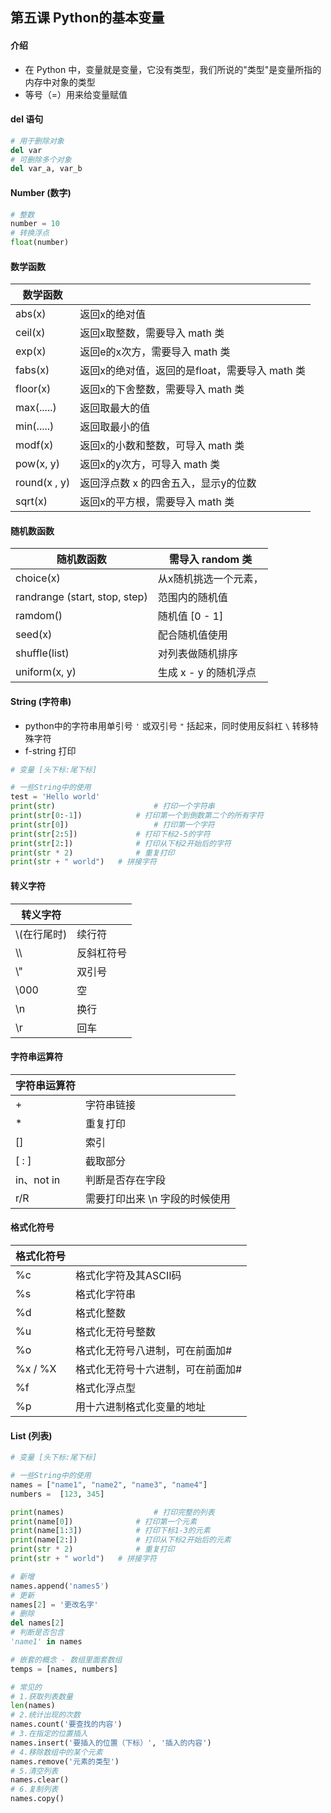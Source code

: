 ## 第五课 Python的基本变量

#### 介绍

- 在 Python 中，变量就是变量，它没有类型，我们所说的"类型"是变量所指的内存中对象的类型
- 等号（=）用来给变量赋值



#### del 语句

```python
# 用于删除对象
del var
# 可删除多个对象
del var_a, var_b
```



#### Number (数字)

```python
# 整数
number = 10
# 转换浮点
float(number)
```

#### 数学函数

| 数学函数     |                                                |
| ------------ | ---------------------------------------------- |
| abs(x)       | 返回x的绝对值                                  |
| ceil(x)      | 返回x取整数，需要导入 math 类                  |
| exp(x)       | 返回e的x次方，需要导入 math 类                 |
| fabs(x)      | 返回x的绝对值，返回的是float，需要导入 math 类 |
| floor(x)     | 返回x的下舍整数，需要导入 math 类              |
| max(.....)   | 返回取最大的值                                 |
| min(.....)   | 返回取最小的值                                 |
| modf(x)      | 返回x的小数和整数，可导入 math 类              |
| pow(x, y)    | 返回x的y次方，可导入 math 类                   |
| round(x , y) | 返回浮点数 x 的四舍五入，显示y的位数           |
| sqrt(x)      | 返回x的平方根，需要导入 math 类                |

#### 随机数函数

| 随机数函数                    | 需导入 random 类      |
| ----------------------------- | --------------------- |
| choice(x)                     | 从x随机挑选一个元素， |
| randrange (start, stop, step) | 范围内的随机值        |
| ramdom()                      | 随机值 [0 - 1]        |
| seed(x)                       | 配合随机值使用        |
| shuffle(list)                 | 对列表做随机排序      |
| uniform(x,  y)                | 生成 x - y 的随机浮点 |



#### String (字符串)

- python中的字符串用单引号 `'` 或双引号 `"` 括起来，同时使用反斜杠 `\` 转移特殊字符
- f-string 打印

```python
# 变量 [头下标:尾下标]
```

```python
# 一些String中的使用
test = 'Hello world'
print(str)						# 打印一个字符串
print(str[0:-1])			# 打印第一个到倒数第二个的所有字符
print(str[0])					# 打印第一个字符
print(str[2:5])				# 打印下标2-5的字符
print(str[2:])				# 打印从下标2开始后的字符
print(str * 2)				# 重复打印
print(str + " world")	# 拼接字符
```

#### 转义字符

| 转义字符     |            |
| ------------ | ---------- |
| \\(在行尾时) | 续行符     |
| \\\          | 反斜杠符号 |
| \\"          | 双引号     |
| \000         | 空         |
| \n           | 换行       |
| \r           | 回车       |

#### 字符串运算符

| 字符串运算符 |                                |
| ------------ | ------------------------------ |
| +            | 字符串链接                     |
| *            | 重复打印                       |
| []           | 索引                           |
| [ : ]        | 截取部分                       |
| in、not in   | 判断是否存在字段               |
| r/R          | 需要打印出来 \n 字段的时候使用 |

#### 格式化符号

| 格式化符号 |                                   |
| ---------- | --------------------------------- |
| %c         | 格式化字符及其ASCII码             |
| %s         | 格式化字符串                      |
| %d         | 格式化整数                        |
| %u         | 格式化无符号整数                  |
| %o         | 格式化无符号八进制，可在前面加#   |
| %x / %X    | 格式化无符号十六进制，可在前面加# |
| %f         | 格式化浮点型                      |
| %p         | 用十六进制格式化变量的地址        |


#### List (列表)

```python
# 变量 [头下标:尾下标]
```

```python
# 一些String中的使用
names = ["name1", "name2", "name3", "name4"]
numbers =  [123, 345]

print(names)					# 打印完整的列表
print(name[0])				# 打印第一个元素
print(name[1:3])			# 打印下标1-3的元素
print(name[2:])				# 打印从下标2开始后的元素
print(str * 2)				# 重复打印
print(str + " world")	# 拼接字符

# 新增
names.append('names5')
# 更新
names[2] = '更改名字'
# 删除
del names[2]
# 判断是否包含
'name1' in names

# 嵌套的概念 - 数组里面套数组
temps = [names, numbers]

# 常见的
# 1.获取列表数量
len(names)
# 2.统计出现的次数
names.count('要查找的内容')
# 3.在指定的位置插入
names.insert('要插入的位置（下标）', '插入的内容')
# 4.移除数组中的某个元素
names.remove('元素的类型')
# 5.清空列表
names.clear()
# 6.复制列表
names.copy()
```
